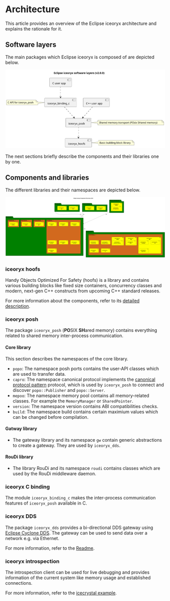 # Architecture

This article provides an overview of the Eclipse iceoryx architecture and explains the rationale for it.

## Software layers

The main packages which Eclipse iceoryx is composed of are depicted below.

![Software layers](../images/iceoryx_software_layers_v2_0_0.svg)

The next sections briefly describe the components and their libraries one by one.

## Components and libraries

The different libraries and their namespaces are depicted below.

![Component diagram](../images/iceoryx_components_diagram_v2_0_0.svg)

### iceoryx hoofs

Handy Objects Optimized For Safety (hoofs) is a library and contains various building blocks like fixed size containers,
concurrency classes and modern, next-gen C++ constructs from upcoming C++ standard releases.

For more information about the components, refer to its [detailed description](../../../iceoryx_hoofs/README.md).

### iceoryx posh

The package `iceoryx_posh` (**PO**SIX **SH**ared memory) contains everything related to shared memory inter-process communication.

#### Core library

This section describes the namespaces of the core library.

* `popo`: The namespace posh ports contains the user-API classes which are used to transfer data.
* `capro`: The namespace canonical protocol implements the [canonical protocol pattern](https://en.wikipedia.org/wiki/Canonical_protocol_pattern)
protocol, which is used by `iceoryx_posh` to connect and discover `popo::Publisher` and `popo::Server`.
* `mepoo`: The namespace memory pool contains all memory-related classes. For example the `MemoryManager` or `SharedPointer`.
* `version`: The namespace version contains ABI compatibilities checks.
* `build`: The namespace build contains certain maximium values which can be changed before compilation.

#### Gatway library

* The gateway library and its namespace `gw` contain generic abstractions to create a gateway. They are used by `iceoryx_dds`.

#### RouDi library

* The library RouDi and its namespace `roudi` contains classes which are used by the RouDi middleware daemon.

### iceoryx C binding

The module `iceoryx_binding_c` makes the inter-process communication features of `iceoryx_posh` available in C.

### iceoryx DDS

The package `iceoryx_dds` provides a bi-directional DDS gateway using [Eclipse Cyclone DDS](https://cyclonedds.io/).
The gateway can be used to send data over a network e.g. via Ethernet.

For more information, refer to the [Readme](../../../iceoryx_dds/README.md).

### iceoryx introspection

The introspection client can be used for live debugging and provides information of the current system like memory
usage and established connections.

For more information, refer to the [icecrystal example](../examples/icecrystal.md).
